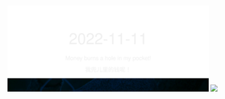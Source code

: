 <!-- [START DAILY SAYING] -->
<!-- Please keep comment here to allow auto-update -->
<p align="center">
  <img src="assets/daily-saying/2022-11-11.svg" height="196"/>
  <img src="https://dots365.herokuapp.com?d=2022-11-11" height="196"/>
</p>
<!-- [END DAILY SAYING] -->

<!-- <p align="center">
<img alt="profile views" src="https://komarev.com/ghpvc/?username=bubkoo&color=brightgreen&style=flat-square&label=PROFILE+VIEWS" />
</p> -->
